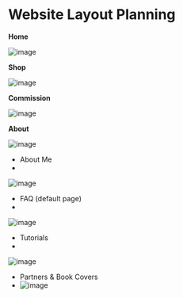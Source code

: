 # Website Layout Planning

**Home**

![image](https://github.com/k3kyan/kkyanstudiowebsite/assets/90981513/84ef22c3-b54f-44d9-b4b4-439dae712c40)

**Shop**

![image](https://github.com/k3kyan/kkyanstudiowebsite/assets/90981513/34cc9cf4-052e-48ed-b31d-c12d4955b90e)

**Commission**

![image](https://github.com/k3kyan/kkyanstudiowebsite/assets/90981513/2394347f-e35b-4aba-8224-212cef0900cf)

**About**

![image](https://github.com/k3kyan/kkyanstudiowebsite/assets/90981513/06f44c7d-e46e-4287-9c33-e53e4e0c9655)

- About Me
- 
![image](https://github.com/k3kyan/kkyanstudiowebsite/assets/90981513/83f03d41-b431-4cfe-9ab8-79822faa079c)

- FAQ (default page)
- 
![image](https://github.com/k3kyan/kkyanstudiowebsite/assets/90981513/d7ff2e4b-4116-46b0-96ff-7bcc0bf90491)

- Tutorials
- 
![image](https://github.com/k3kyan/kkyanstudiowebsite/assets/90981513/1f2b4d95-810e-45f3-8870-ad87f3d0ed74)

- Partners & Book Covers
- 
  ![image](https://github.com/k3kyan/kkyanstudiowebsite/assets/90981513/406d9137-5b6d-44fc-9adc-b9a5555f8371)
